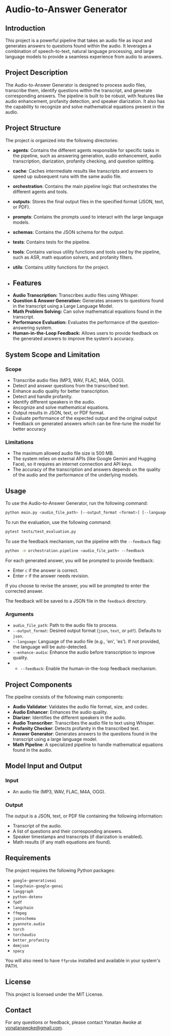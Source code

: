 # Audio-to-Answer Generator

## Introduction

This project is a powerful pipeline that takes an audio file as input and generates answers to questions found within the audio. It leverages a combination of speech-to-text, natural language processing, and large language models to provide a seamless experience from audio to answers.

## Project Description

The Audio-to-Answer Generator is designed to process audio files, transcribe them, identify questions within the transcript, and generate corresponding answers. The pipeline is built to be robust, with features like audio enhancement, profanity detection, and speaker diarization. It also has the capability to recognize and solve mathematical equations present in the audio.

## Project Structure

The project is organized into the following directories:

- **agents**: Contains the different agents responsible for specific tasks in the pipeline, such as answering generation, audio enhancement, audio transcription, diarization, profanity checking, and question splitting.
- **cache**: Caches intermediate results like transcripts and answers to speed up subsequent runs with the same audio file.
- **orchestration**: Contains the main pipeline logic that orchestrates the different agents and tools.
- **outputs**: Stores the final output files in the specified format (JSON, text, or PDF).
- **prompts**: Contains the prompts used to interact with the large language models.
- **schemas**: Contains the JSON schema for the output.
- **tests**: Contains tests for the pipeline.
- **tools**: Contains various utility functions and tools used by the pipeline, such as ASR, math equation solvers, and profanity filters.
- **utils**: Contains utility functions for the project.

- ## Features

*   **Audio Transcription:** Transcribes audio files using Whisper.
*   **Question & Answer Generation:** Generates answers to questions found in the transcript using a Large Language Model.
*   **Math Problem Solving:** Can solve mathematical equations found in the transcript.
*   **Performance Evaluation:** Evaluates the performance of the question-answering system.
*   **Human-in-the-Loop Feedback:** Allows users to provide feedback on the generated answers to improve the system's accuracy.

## System Scope and Limitation

### Scope

-   Transcribe audio files (MP3, WAV, FLAC, M4A, OGG).
-   Detect and answer questions from the transcribed text.
-   Enhance audio quality for better transcription.
-   Detect and handle profanity.
-   Identify different speakers in the audio.
-   Recognize and solve mathematical equations.
-   Output results in JSON, text, or PDF format.
-   Evaluate performance of the expected output and the original output
-   Feedback on generated answers which can be fine-tune the model for better accuracy

### Limitations

-   The maximum allowed audio file size is 500 MB.
-   The system relies on external APIs (like Google Gemini and Hugging Face), so it requires an internet connection and API keys.
-   The accuracy of the transcription and answers depends on the quality of the audio and the performance of the underlying models.

## Usage

To use the Audio-to-Answer Generator, run the following command:

```bash
python main.py <audio_file_path> [--output_format <format>] [--language <lang>] [--enhance-audio]
```

To run the evaluation, use the following command:

```bash
pytest tests/test_evaluation.py
```

To use the feedback mechanism, run the pipeline with the `--feedback` flag:

```bash
python -m orchestration.pipeline <audio_file_path> --feedback
```

For each generated answer, you will be prompted to provide feedback:

*   Enter `c` if the answer is correct.
*   Enter `r` if the answer needs revision.

If you choose to revise the answer, you will be prompted to enter the corrected answer.

The feedback will be saved to a JSON file in the `feedback` directory.

### Arguments

-   `audio_file_path`: Path to the audio file to process.
-   `--output_format`: Desired output format (`json`, `text`, or `pdf`). Defaults to `json`.
-   `--language`: Language of the audio file (e.g., 'en', 'es'). If not provided, the language will be auto-detected.
-   `--enhance-audio`: Enhance the audio before transcription to improve quality.
-   * `--feedback`: Enable the human-in-the-loop feedback mechanism.

## Project Components

The pipeline consists of the following main components:

-   **Audio Validator**: Validates the audio file format, size, and codec.
-   **Audio Enhancer**: Enhances the audio quality.
-   **Diarizer**: Identifies the different speakers in the audio.
-   **Audio Transcriber**: Transcribes the audio file to text using Whisper.
-   **Profanity Checker**: Detects profanity in the transcribed text.
-   **Answer Generator**: Generates answers to the questions found in the transcript using a large language model.
-   **Math Pipeline**: A specialized pipeline to handle mathematical equations found in the audio.

## Model Input and Output

### Input

-   An audio file (MP3, WAV, FLAC, M4A, OGG).

### Output

The output is a JSON, text, or PDF file containing the following information:

-   Transcript of the audio.
-   A list of questions and their corresponding answers.
-   Speaker timestamps and transcripts (if diarization is enabled).
-   Math results (if any math equations are found).

## Requirements

The project requires the following Python packages:

-   `google-generativeai`
-   `langchain-google-genai`
-   `langgraph`
-   `python-dotenv`
-   `fpdf`
-   `langchain`
-   `ffmpeg`
-   `jsonschema`
-   `pyannote.audio`
-   `torch`
-   `torchaudio`
-   `better_profanity`
-   `demjson`
-   `spacy`

You will also need to have `ffprobe` installed and available in your system's PATH.

## License

This project is licensed under the MIT License.

## Contact

For any questions or feedback, please contact Yonatan Awoke at yonatanawoke@gmail.com.
